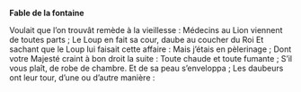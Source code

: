 **Fable de la fontaine**

Voulait que l’on trouvât remède à la vieillesse :
Médecins au Lion viennent de toutes parts ;
Le Loup en fait sa cour, daube au coucher du Roi
Et sachant que le Loup lui faisait cette affaire :
Mais j’étais en pèlerinage ;
Dont votre Majesté craint à bon droit la suite :
Toute chaude et toute fumante ;
S’il vous plaît, de robe de chambre.
Et de sa peau s’enveloppa ;
Les daubeurs ont leur tour, d’une ou d’autre manière :